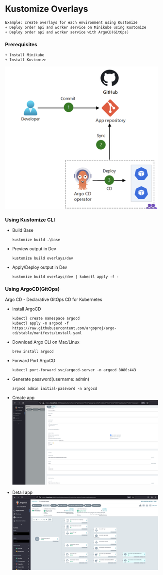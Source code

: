 # Kustomize Overlays
    Example: create overlays for each environment using Kustomize
    + Deploy order api and worker service on Minikube using Kustomize
    + Deploy order api and worker service with ArgoCD(GitOps)

### Prerequisites
    + Install Minikube
    + Install Kustomize

![GitOps with ArgoCD](./images/GitOps-with-ArgoCD.png)

### Using Kustomize CLI
+ Build Base
    ```
    kustomize build .\base
    ```

+ Preview output in Dev
    ```
    kustomize build overlays/dev
    ```

+ Apply/Deploy output in Dev
    ```
    kustomize build overlays/dev | kubectl apply -f -
    ```

### Using ArgoCD(GitOps)
Argo CD - Declarative GitOps CD for Kubernetes
+ Install ArgoCD
    ```
    kubectl create namespace argocd
    kubectl apply -n argocd -f https://raw.githubusercontent.com/argoproj/argo-cd/stable/manifests/install.yaml
    ```
+ Download Argo CLI on Mac/Linux
    ```
    brew install argocd
    ```
+ Forward Port ArgoCD
    ```
    kubectl port-forward svc/argocd-server -n argocd 8080:443
    ```
+ Generate password(username: admin)
    ```
    argocd admin initial-password -n argocd
    ```

+ Create app
    ![Create app in ArgoCD](./images/argocd-create-app.png)    

+ Detail app
    ![Detail app in ArgoCD](./images/argocd-app-detail.png) 

